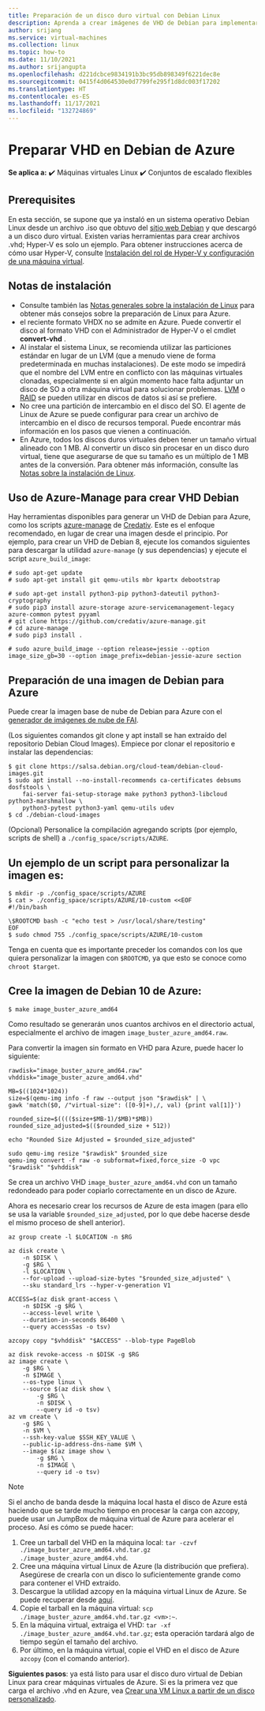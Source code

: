 ```yaml
---
title: Preparación de un disco duro virtual con Debian Linux
description: Aprenda a crear imágenes de VHD de Debian para implementar máquinas virtuales en Azure.
author: srijang
ms.service: virtual-machines
ms.collection: linux
ms.topic: how-to
ms.date: 11/10/2021
ms.author: srijangupta
ms.openlocfilehash: d221dcbce9834191b3bc95db898349f6221dec8e
ms.sourcegitcommit: 0415f4d064530e0d7799fe295f1d8dc003f17202
ms.translationtype: HT
ms.contentlocale: es-ES
ms.lasthandoff: 11/17/2021
ms.locfileid: "132724869"
---
```

# <a name="prepare-a-debian-vhd-for-azure"></a>Preparar VHD en Debian de Azure

**Se aplica a:** :heavy_check_mark: Máquinas virtuales Linux :heavy_check_mark: Conjuntos de escalado flexibles 

## <a name="prerequisites"></a>Prerequisites
En esta sección, se supone que ya instaló en un sistema operativo Debian Linux desde un archivo .iso que obtuvo del [sitio web Debian](https://www.debian.org/distrib/) y que descargó a un disco duro virtual. Existen varias herramientas para crear archivos .vhd; Hyper-V es solo un ejemplo. Para obtener instrucciones acerca de cómo usar Hyper-V, consulte [Instalación del rol de Hyper-V y configuración de una máquina virtual](/previous-versions/windows/it-pro/windows-server-2012-R2-and-2012/hh846766(v=ws.11)).

## <a name="installation-notes"></a>Notas de instalación
* Consulte también las [Notas generales sobre la instalación de Linux](create-upload-generic.md#general-linux-installation-notes) para obtener más consejos sobre la preparación de Linux para Azure.
* el reciente formato VHDX no se admite en Azure. Puede convertir el disco al formato VHD con el Administrador de Hyper-V o el cmdlet **convert-vhd** .
* Al instalar el sistema Linux, se recomienda utilizar las particiones estándar en lugar de un LVM (que a menudo viene de forma predeterminada en muchas instalaciones). De este modo se impedirá que el nombre del LVM entre en conflicto con las máquinas virtuales clonadas, especialmente si en algún momento hace falta adjuntar un disco de SO a otra máquina virtual para solucionar problemas. [LVM](/previous-versions/azure/virtual-machines/linux/configure-lvm) o [RAID](/previous-versions/azure/virtual-machines/linux/configure-raid) se pueden utilizar en discos de datos si así se prefiere.
* No cree una partición de intercambio en el disco del SO. El agente de Linux de Azure se puede configurar para crear un archivo de intercambio en el disco de recursos temporal. Puede encontrar más información en los pasos que vienen a continuación.
* En Azure, todos los discos duros virtuales deben tener un tamaño virtual alineado con 1 MB. Al convertir un disco sin procesar en un disco duro virtual, tiene que asegurarse de que su tamaño es un múltiplo de 1 MB antes de la conversión. Para obtener más información, consulte las [Notas sobre la instalación de Linux](create-upload-generic.md#general-linux-installation-notes).

## <a name="use-azure-manage-to-create-debian-vhds"></a>Uso de Azure-Manage para crear VHD Debian
Hay herramientas disponibles para generar un VHD de Debian para Azure, como los scripts [azure-manage](https://github.com/credativ/azure-manage) de [Credativ](https://www.credativ.com/). Este es el enfoque recomendado, en lugar de crear una imagen desde el principio. Por ejemplo, para crear un VHD de Debian 8, ejecute los comandos siguientes para descargar la utilidad `azure-manage` (y sus dependencias) y ejecute el script `azure_build_image`:

```console
# sudo apt-get update
# sudo apt-get install git qemu-utils mbr kpartx debootstrap

# sudo apt-get install python3-pip python3-dateutil python3-cryptography
# sudo pip3 install azure-storage azure-servicemanagement-legacy azure-common pytest pyyaml
# git clone https://github.com/credativ/azure-manage.git
# cd azure-manage
# sudo pip3 install .

# sudo azure_build_image --option release=jessie --option image_size_gb=30 --option image_prefix=debian-jessie-azure section
```


## <a name="prepare-a-debian-image-for-azure"></a>Preparación de una imagen de Debian para Azure

Puede crear la imagen base de nube de Debian para Azure con el [generador de imágenes de nube de FAI](https://salsa.debian.org/cloud-team/debian-cloud-images).

(Los siguientes comandos git clone y apt install se han extraído del repositorio Debian Cloud Images). Empiece por clonar el repositorio e instalar las dependencias:

```
$ git clone https://salsa.debian.org/cloud-team/debian-cloud-images.git
$ sudo apt install --no-install-recommends ca-certificates debsums dosfstools \
    fai-server fai-setup-storage make python3 python3-libcloud python3-marshmallow \
    python3-pytest python3-yaml qemu-utils udev
$ cd ./debian-cloud-images
```

(Opcional) Personalice la compilación agregando scripts (por ejemplo, scripts de shell) a `./config_space/scripts/AZURE`.



## <a name="an-example-of-a-script-to-customize-the-image-is"></a>Un ejemplo de un script para personalizar la imagen es:

```
$ mkdir -p ./config_space/scripts/AZURE
$ cat > ./config_space/scripts/AZURE/10-custom <<EOF
#!/bin/bash

\$ROOTCMD bash -c "echo test > /usr/local/share/testing"
EOF
$ sudo chmod 755 ./config_space/scripts/AZURE/10-custom
```

Tenga en cuenta que es importante preceder los comandos con los que quiera personalizar la imagen con `$ROOTCMD`, ya que esto se conoce como `chroot $target`.


## <a name="build-the-azure-debian-10-image"></a>Cree la imagen de Debian 10 de Azure:

```
$ make image_buster_azure_amd64
```


Como resultado se generarán unos cuantos archivos en el directorio actual, especialmente el archivo de imagen `image_buster_azure_amd64.raw`.

Para convertir la imagen sin formato en VHD para Azure, puede hacer lo siguiente:

```
rawdisk="image_buster_azure_amd64.raw"
vhddisk="image_buster_azure_amd64.vhd"

MB=$((1024*1024))
size=$(qemu-img info -f raw --output json "$rawdisk" | \
gawk 'match($0, /"virtual-size": ([0-9]+),/, val) {print val[1]}')

rounded_size=$(((($size+$MB-1)/$MB)*$MB))
rounded_size_adjusted=$(($rounded_size + 512))

echo "Rounded Size Adjusted = $rounded_size_adjusted"

sudo qemu-img resize "$rawdisk" $rounded_size
qemu-img convert -f raw -o subformat=fixed,force_size -O vpc "$rawdisk" "$vhddisk"
```


Se crea un archivo VHD `image_buster_azure_amd64.vhd` con un tamaño redondeado para poder copiarlo correctamente en un disco de Azure.

Ahora es necesario crear los recursos de Azure de esta imagen (para ello se usa la variable `$rounded_size_adjusted`, por lo que debe hacerse desde el mismo proceso de shell anterior).

```
az group create -l $LOCATION -n $RG

az disk create \
    -n $DISK \
    -g $RG \
    -l $LOCATION \
    --for-upload --upload-size-bytes "$rounded_size_adjusted" \
    --sku standard_lrs --hyper-v-generation V1

ACCESS=$(az disk grant-access \
    -n $DISK -g $RG \
    --access-level write \
    --duration-in-seconds 86400 \
    --query accessSas -o tsv)

azcopy copy "$vhddisk" "$ACCESS" --blob-type PageBlob

az disk revoke-access -n $DISK -g $RG
az image create \
    -g $RG \
    -n $IMAGE \
    --os-type linux \
    --source $(az disk show \
        -g $RG \
        -n $DISK \
        --query id -o tsv)
az vm create \
    -g $RG \
    -n $VM \
    --ssh-key-value $SSH_KEY_VALUE \
    --public-ip-address-dns-name $VM \
    --image $(az image show \
        -g $RG \
        -n $IMAGE \
        --query id -o tsv)
```


>[!Note]
> Si el ancho de banda desde la máquina local hasta el disco de Azure está haciendo que se tarde mucho tiempo en procesar la carga con azcopy, puede usar un JumpBox de máquina virtual de Azure para acelerar el proceso. Así es cómo se puede hacer:
>
>1. Cree un tarball del VHD en la máquina local: `tar -czvf ./image_buster_azure_amd64.vhd.tar.gz ./image_buster_azure_amd64.vhd`.
>2. Cree una máquina virtual Linux de Azure (la distribución que prefiera). Asegúrese de crearla con un disco lo suficientemente grande como para contener el VHD extraído.
>3. Descargue la utilidad azcopy en la máquina virtual Linux de Azure. Se puede recuperar desde [aquí](../../storage/common/storage-use-azcopy-v10.md#download-azcopy).
>4. Copie el tarball en la máquina virtual: `scp ./image_buster_azure_amd64.vhd.tar.gz <vm>:~`.
>5. En la máquina virtual, extraiga el VHD: `tar -xf ./image_buster_azure_amd64.vhd.tar.gz`; esta operación tardará algo de tiempo según el tamaño del archivo.
>6. Por último, en la máquina virtual, copie el VHD en el disco de Azure `azcopy` (con el comando anterior).


**Siguientes pasos**: ya está listo para usar el disco duro virtual de Debian Linux para crear máquinas virtuales de Azure. Si es la primera vez que carga el archivo .vhd en Azure, vea [Crear una VM Linux a partir de un disco personalizado](./upload-vhd.md#option-1-upload-a-vhd).